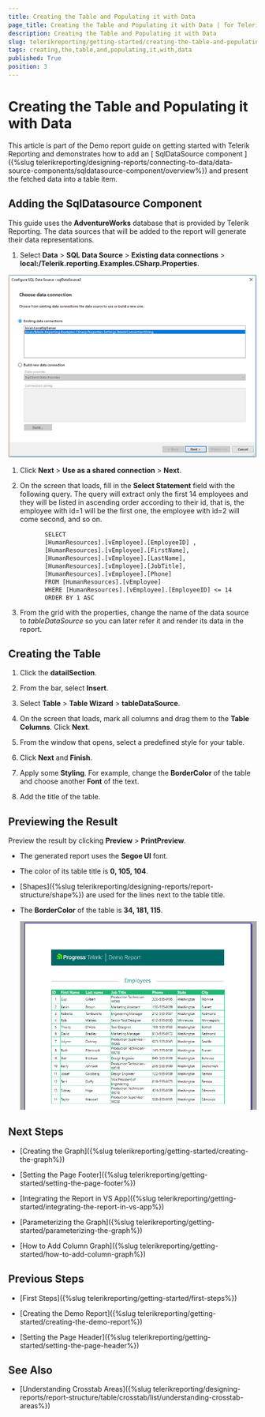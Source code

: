 ```yaml
---
title: Creating the Table and Populating it with Data
page_title: Creating the Table and Populating it with Data | for Telerik Reporting Documentation
description: Creating the Table and Populating it with Data
slug: telerikreporting/getting-started/creating-the-table-and-populating-it-with-data
tags: creating,the,table,and,populating,it,with,data
published: True
position: 3
---
```


# Creating the Table and Populating it with Data



This article is part of the Demo report guide on getting started with Telerik Reporting and demonstrates how to add an
        [
          SqlDataSource component
        ]({%slug telerikreporting/designing-reports/connecting-to-data/data-source-components/sqldatasource-component/overview%})
        and present the fetched data into a table item.
      

## Adding the SqlDatasource Component

This guide uses the __AdventureWorks__ database that is provided by Telerik Reporting.
          The data sources that will be added to the report will generate their data representations.
        

1. Select __Data__ > __SQL Data Source__ > __Existing data connections__ > __local:/Telerik.reporting.Examples.CSharp.Properties__.
              
  ![3](images/3.PNG)

1. Click __Next__ > __Use as a shared connection__ > __Next__.
            

1. On the screen that loads, fill in the __Select Statement__ field with the following query.
              The query will extract only the first 14 employees and they will be listed in ascending order according to their id, that is,
              the employee with id=1 will be the first one, the employee with id=2 will come second, and so on.
            

	
              SELECT
              [HumanResources].[vEmployee].[EmployeeID] ,
              [HumanResources].[vEmployee].[FirstName],
              [HumanResources].[vEmployee].[LastName],
              [HumanResources].[vEmployee].[JobTitle],
              [HumanResources].[vEmployee].[Phone]
              FROM [HumanResources].[vEmployee]
              WHERE [HumanResources].[vEmployee].[EmployeeID] <= 14
              ORDER BY 1 ASC
            



1. From the grid with the properties, change the name of the data source to *tableDataSource* so you can later refer it and render its data in the report.
            

## Creating the Table

1. Click the __datailSection__.
            

1. From the bar, select __Insert__.
            

1. Select __Table__ > __Table Wizard__ > __tableDataSource__.
            

1. On the screen that loads, mark all columns and drag them to the __Table Columns__. Click __Next__.
            

1. From the window that opens, select a predefined style for your table.
            

1. Click __Next__ and __Finish__.
            

1. Apply some __Styling__. For example, change the __BorderColor__ of the table and choose another __Font__ of the text.
            

1. Add the title of the table.
            

## Previewing the Result

Preview the result by clicking __Preview__ > __PrintPreview__.
        

* The generated report uses the __Segoe UI__ font.
            

* The color of its table title is __0, 105, 104__.
            

* [Shapes]({%slug telerikreporting/designing-reports/report-structure/shape%}) are used for the lines next to the table title.
            

* The __BorderColor__ of the table is __34, 181, 115__.
              
  ![Employees](images/Employees.PNG)

## Next Steps

* [Creating the Graph]({%slug telerikreporting/getting-started/creating-the-graph%})

* [Setting the Page Footer]({%slug telerikreporting/getting-started/setting-the-page-footer%})

* [Integrating the Report in VS App]({%slug telerikreporting/getting-started/integrating-the-report-in-vs-app%})

* [Parameterizing the Graph]({%slug telerikreporting/getting-started/parameterizing-the-graph%})

* [How to Add Column Graph]({%slug telerikreporting/getting-started/how-to-add-column-graph%})

## Previous Steps

* [First Steps]({%slug telerikreporting/getting-started/first-steps%})

* [Creating the Demo Report]({%slug telerikreporting/getting-started/creating-the-demo-report%})

* [Setting the Page Header]({%slug telerikreporting/getting-started/setting-the-page-header%})

## See Also

* [Understanding Crosstab Areas]({%slug telerikreporting/designing-reports/report-structure/table/crosstab/list/understanding-crosstab-areas%})
